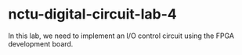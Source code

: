 # nctu-digital-circuit-lab-4
In this lab, we need to implement an I/O control circuit using the FPGA development board.
